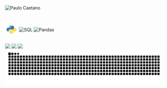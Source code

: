 <img width="1581" height="515" alt="Paulo Caetano" src="https://github.com/user-attachments/assets/90264457-faa6-4474-8a10-f688d7937563" />

##

<div style="display: inline_block"><br>
  <img align="center" alt="Python" height="30" width="40" src="https://raw.githubusercontent.com/devicons/devicon/master/icons/python/python-original.svg">
  <img align="center" alt="SQL" height="30" width="40" src="https://cdn.jsdelivr.net/gh/devicons/devicon@latest/icons/pandas/pandas-original.svg">
  <img align="center" alt="Pandas" height="30" width="40" src="https://cdn.jsdelivr.net/gh/devicons/devicon@latest/icons/postgresql/postgresql-original.svg">
</div>

##

<div> 
  <a href="https://www.linkedin.com/in/paulocaeneto" target="_blank"><img src="https://img.shields.io/badge/-LinkedIn-%230077B5?style=for-the-badge&logo=linkedin&logoColor=white" target="_blank"></a> 
  <a href="https://mail.google.com/mail/?view=cm&fs=1&to=paulocaetanoneto@gmail.com" target="_blank"><img src="https://img.shields.io/badge/Gmail-D14836?style=for-the-badge&logo=gmail&logoColor=white"></a>
  <a href="https://instagram.com/pcn.dev" target="_blank"><img src="https://img.shields.io/badge/-Instagram-%23E4405F?style=for-the-badge&logo=instagram&logoColor=white" target="_blank"></a>
</div>

<picture align="center">
  <source media="(prefers-color-scheme: dark)" srcset="https://raw.githubusercontent.com/pcn-dev/pcn-dev/output/github-contribution-grid-snake-dark.svg">
  <source media="(prefers-color-scheme: light)" srcset="https://raw.githubusercontent.com/pcn-dev/pcn-dev/output/github-contribution-grid-snake-dark.svg">
  <img align="center" alt="github contribution grid snake animation" src="https://raw.githubusercontent.com/pcn-dev/pcn-dev/output/github-contribution-grid-snake.svg">
</picture>
